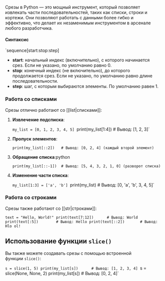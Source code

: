 
Срезы в Python — это мощный инструмент, который позволяет извлекать части последовательностей, таких как списки, строки и кортежи. Они позволяют работать с данными более гибко и эффективно, что делает их незаменимым инструментом в арсенале любого разработчика.

#### Синтаксис

`sequence[start:stop:step]

- **start**: начальный индекс (включительно), с которого начинается срез. Если не указано, по умолчанию равно 0.
- **stop**: конечный индекс (не включительно), до которого продолжается срез. Если не указано, по умолчанию равно длине последовательности.
- **step**: шаг, с которым выбираются элементы. По умолчанию равен 1.

### Работа со списками

Срезы отлично работают со [[list|списками]]:

1. **Извлечение подсписка**:
    
    `my_list = [0, 1, 2, 3, 4, 5]
	`print(my_list[1:4])  # Вывод: [1, 2, 3]`
    
2. **Пропуск элементов**:
    
    `print(my_list[::2])   # Вывод: [0, 2, 4] (каждый второй элемент)`
    
3. **Обращение списка**:python
    
    `print(my_list[::-1])  # Вывод: [5, 4, 3, 2, 1, 0] (разворот списка)`
    
4. **Изменение части списка**:
    
    `my_list[1:3] = ['a', 'b']
    `print(my_list)        # Вывод: [0, 'a', 'b', 3, 4, 5]`
    

### Работа со строками

Срезы также работают со [[str|строками]]:

`text = "Hello, World!" print(text[7:12])      # Вывод: World print(text[:5])        # Вывод: Hello print(text[::2])       # Вывод: Hlo ol!`

## Использование функции `slice()`

Вы также можете создавать срезы с помощью встроенной функции `slice()`:

`s = slice(1, 5) print(my_list[s])      # Вывод: [1, 2, 3, 4]
`s = slice(None, None, 2) print(my_list[s])      # Вывод: [0, 2, 4]`